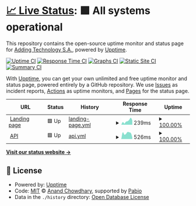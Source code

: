 # [📈 Live Status](https://status.falles.app): <!--live status--> **🟩 All systems operational**

This repository contains the open-source uptime monitor and status page for [Adding Technology S.A.](https://www.addingtechnology.es), powered by [Upptime](https://github.com/upptime/upptime).

[![Uptime CI](https://github.com/Adding-Technology/falles.app.api.upptime/workflows/Uptime%20CI/badge.svg)](https://github.com/Adding-Technology/falles.app.api.upptime/actions?query=workflow%3A%22Uptime+CI%22)
[![Response Time CI](https://github.com/Adding-Technology/falles.app.api.upptime/workflows/Response%20Time%20CI/badge.svg)](https://github.com/Adding-Technology/falles.app.api.upptime/actions?query=workflow%3A%22Response+Time+CI%22)
[![Graphs CI](https://github.com/Adding-Technology/falles.app.api.upptime/workflows/Graphs%20CI/badge.svg)](https://github.com/Adding-Technology/falles.app.api.upptime/actions?query=workflow%3A%22Graphs+CI%22)
[![Static Site CI](https://github.com/Adding-Technology/falles.app.api.upptime/workflows/Static%20Site%20CI/badge.svg)](https://github.com/Adding-Technology/falles.app.api.upptime/actions?query=workflow%3A%22Static+Site+CI%22)
[![Summary CI](https://github.com/Adding-Technology/falles.app.api.upptime/workflows/Summary%20CI/badge.svg)](https://github.com/Adding-Technology/falles.app.api.upptime/actions?query=workflow%3A%22Summary+CI%22)

With [Upptime](https://upptime.js.org), you can get your own unlimited and free uptime monitor and status page, powered entirely by a GitHub repository. We use [Issues](https://github.com/Adding-Technology/falles.app.api.upptime/issues) as incident reports, [Actions](https://github.com/Adding-Technology/falles.app.api.upptime/actions) as uptime monitors, and [Pages](https://status.falles.app) for the status page.

<!--start: status pages-->
<!-- This summary is generated by Upptime (https://github.com/upptime/upptime) -->
<!-- Do not edit this manually, your changes will be overwritten -->
<!-- prettier-ignore -->
| URL | Status | History | Response Time | Uptime |
| --- | ------ | ------- | ------------- | ------ |
| <img alt="" src="https://falles.app/favicon.png" height="13"> [Landing page](https://falles.app) | 🟩 Up | [landing-page.yml](https://github.com/Adding-Technology/falles.app.api.upptime/commits/HEAD/history/landing-page.yml) | <details><summary><img alt="Response time graph" src="./graphs/landing-page/response-time-week.png" height="20"> 239ms</summary><br><a href="https://status.falles.app/history/landing-page"><img alt="Response time 223" src="https://img.shields.io/endpoint?url=https%3A%2F%2Fraw.githubusercontent.com%2FAdding-Technology%2Ffalles.app.api.upptime%2FHEAD%2Fapi%2Flanding-page%2Fresponse-time.json"></a><br><a href="https://status.falles.app/history/landing-page"><img alt="24-hour response time 244" src="https://img.shields.io/endpoint?url=https%3A%2F%2Fraw.githubusercontent.com%2FAdding-Technology%2Ffalles.app.api.upptime%2FHEAD%2Fapi%2Flanding-page%2Fresponse-time-day.json"></a><br><a href="https://status.falles.app/history/landing-page"><img alt="7-day response time 239" src="https://img.shields.io/endpoint?url=https%3A%2F%2Fraw.githubusercontent.com%2FAdding-Technology%2Ffalles.app.api.upptime%2FHEAD%2Fapi%2Flanding-page%2Fresponse-time-week.json"></a><br><a href="https://status.falles.app/history/landing-page"><img alt="30-day response time 271" src="https://img.shields.io/endpoint?url=https%3A%2F%2Fraw.githubusercontent.com%2FAdding-Technology%2Ffalles.app.api.upptime%2FHEAD%2Fapi%2Flanding-page%2Fresponse-time-month.json"></a><br><a href="https://status.falles.app/history/landing-page"><img alt="1-year response time 223" src="https://img.shields.io/endpoint?url=https%3A%2F%2Fraw.githubusercontent.com%2FAdding-Technology%2Ffalles.app.api.upptime%2FHEAD%2Fapi%2Flanding-page%2Fresponse-time-year.json"></a></details> | <details><summary><a href="https://status.falles.app/history/landing-page">100.00%</a></summary><a href="https://status.falles.app/history/landing-page"><img alt="All-time uptime 100.00%" src="https://img.shields.io/endpoint?url=https%3A%2F%2Fraw.githubusercontent.com%2FAdding-Technology%2Ffalles.app.api.upptime%2FHEAD%2Fapi%2Flanding-page%2Fuptime.json"></a><br><a href="https://status.falles.app/history/landing-page"><img alt="24-hour uptime 100.00%" src="https://img.shields.io/endpoint?url=https%3A%2F%2Fraw.githubusercontent.com%2FAdding-Technology%2Ffalles.app.api.upptime%2FHEAD%2Fapi%2Flanding-page%2Fuptime-day.json"></a><br><a href="https://status.falles.app/history/landing-page"><img alt="7-day uptime 100.00%" src="https://img.shields.io/endpoint?url=https%3A%2F%2Fraw.githubusercontent.com%2FAdding-Technology%2Ffalles.app.api.upptime%2FHEAD%2Fapi%2Flanding-page%2Fuptime-week.json"></a><br><a href="https://status.falles.app/history/landing-page"><img alt="30-day uptime 100.00%" src="https://img.shields.io/endpoint?url=https%3A%2F%2Fraw.githubusercontent.com%2FAdding-Technology%2Ffalles.app.api.upptime%2FHEAD%2Fapi%2Flanding-page%2Fuptime-month.json"></a><br><a href="https://status.falles.app/history/landing-page"><img alt="1-year uptime 100.00%" src="https://img.shields.io/endpoint?url=https%3A%2F%2Fraw.githubusercontent.com%2FAdding-Technology%2Ffalles.app.api.upptime%2FHEAD%2Fapi%2Flanding-page%2Fuptime-year.json"></a></details>
| <img alt="" src="https://falles.app/favicon.png" height="13"> [API](https://api.falles.app/health) | 🟩 Up | [api.yml](https://github.com/Adding-Technology/falles.app.api.upptime/commits/HEAD/history/api.yml) | <details><summary><img alt="Response time graph" src="./graphs/api/response-time-week.png" height="20"> 526ms</summary><br><a href="https://status.falles.app/history/api"><img alt="Response time 562" src="https://img.shields.io/endpoint?url=https%3A%2F%2Fraw.githubusercontent.com%2FAdding-Technology%2Ffalles.app.api.upptime%2FHEAD%2Fapi%2Fapi%2Fresponse-time.json"></a><br><a href="https://status.falles.app/history/api"><img alt="24-hour response time 796" src="https://img.shields.io/endpoint?url=https%3A%2F%2Fraw.githubusercontent.com%2FAdding-Technology%2Ffalles.app.api.upptime%2FHEAD%2Fapi%2Fapi%2Fresponse-time-day.json"></a><br><a href="https://status.falles.app/history/api"><img alt="7-day response time 526" src="https://img.shields.io/endpoint?url=https%3A%2F%2Fraw.githubusercontent.com%2FAdding-Technology%2Ffalles.app.api.upptime%2FHEAD%2Fapi%2Fapi%2Fresponse-time-week.json"></a><br><a href="https://status.falles.app/history/api"><img alt="30-day response time 591" src="https://img.shields.io/endpoint?url=https%3A%2F%2Fraw.githubusercontent.com%2FAdding-Technology%2Ffalles.app.api.upptime%2FHEAD%2Fapi%2Fapi%2Fresponse-time-month.json"></a><br><a href="https://status.falles.app/history/api"><img alt="1-year response time 562" src="https://img.shields.io/endpoint?url=https%3A%2F%2Fraw.githubusercontent.com%2FAdding-Technology%2Ffalles.app.api.upptime%2FHEAD%2Fapi%2Fapi%2Fresponse-time-year.json"></a></details> | <details><summary><a href="https://status.falles.app/history/api">100.00%</a></summary><a href="https://status.falles.app/history/api"><img alt="All-time uptime 99.98%" src="https://img.shields.io/endpoint?url=https%3A%2F%2Fraw.githubusercontent.com%2FAdding-Technology%2Ffalles.app.api.upptime%2FHEAD%2Fapi%2Fapi%2Fuptime.json"></a><br><a href="https://status.falles.app/history/api"><img alt="24-hour uptime 100.00%" src="https://img.shields.io/endpoint?url=https%3A%2F%2Fraw.githubusercontent.com%2FAdding-Technology%2Ffalles.app.api.upptime%2FHEAD%2Fapi%2Fapi%2Fuptime-day.json"></a><br><a href="https://status.falles.app/history/api"><img alt="7-day uptime 100.00%" src="https://img.shields.io/endpoint?url=https%3A%2F%2Fraw.githubusercontent.com%2FAdding-Technology%2Ffalles.app.api.upptime%2FHEAD%2Fapi%2Fapi%2Fuptime-week.json"></a><br><a href="https://status.falles.app/history/api"><img alt="30-day uptime 99.96%" src="https://img.shields.io/endpoint?url=https%3A%2F%2Fraw.githubusercontent.com%2FAdding-Technology%2Ffalles.app.api.upptime%2FHEAD%2Fapi%2Fapi%2Fuptime-month.json"></a><br><a href="https://status.falles.app/history/api"><img alt="1-year uptime 99.98%" src="https://img.shields.io/endpoint?url=https%3A%2F%2Fraw.githubusercontent.com%2FAdding-Technology%2Ffalles.app.api.upptime%2FHEAD%2Fapi%2Fapi%2Fuptime-year.json"></a></details>

<!--end: status pages-->

[**Visit our status website →**](https://status.falles.app)

## 📄 License

- Powered by: [Upptime](https://github.com/upptime/upptime)
- Code: [MIT](./LICENSE) © [Anand Chowdhary](https://anandchowdhary.com), supported by [Pabio](https://pabio.com)
- Data in the `./history` directory: [Open Database License](https://opendatacommons.org/licenses/odbl/1-0/)
